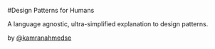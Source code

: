 #Design Patterns for Humans

A language agnostic, ultra-simplified explanation to design patterns.

by [@kamranahmedse](https://github.com/kamranahmedse)

